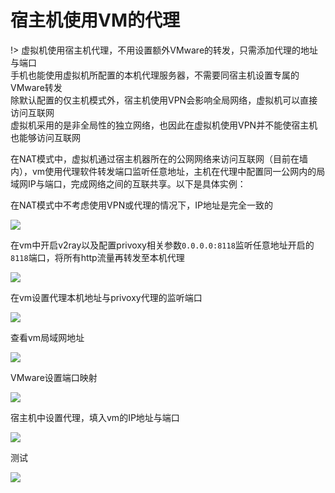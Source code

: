 # 宿主机使用VM的代理


!> 虚拟机使用宿主机代理，不用设置额外VMware的转发，只需添加代理的地址与端口<br>
手机也能使用虚拟机所配置的本机代理服务器，不需要同宿主机设置专属的VMware转发<br>
除默认配置的仅主机模式外，宿主机使用VPN会影响全局网络，虚拟机可以直接访问互联网<br>
虚拟机采用的是非全局性的独立网络，也因此在虚拟机使用VPN并不能使宿主机也能够访问互联网

在NAT模式中，虚拟机通过宿主机器所在的公网网络来访问互联网（目前在墙内），vm使用代理软件转发端口监听任意地址，主机在代理中配置同一公网内的局域网IP与端口，完成网络之间的互联共享。以下是具体实例：

在NAT模式中不考虑使用VPN或代理的情况下，IP地址是完全一致的

<!-- ![](https://ipfs.io/ipfs/QmPgX1CEGGAkCGiG6eD5ujWysQ9iBhV2iTqn8hNmZV4upT?2.png) -->

![](https://i.postimg.cc/y6nWLsnS/2018-05-13-005931.png)

在vm中开启v2ray以及配置privoxy相关参数`0.0.0.0:8118`监听任意地址开启的`8118`端口，将所有http流量再转发至本机代理

<!-- ![](https://ipfs.io/ipfs/QmVvZ3tL2jX5NizhrctG7FFFBDYJVDu3pbgB8JGDrrduvj?2.png) -->

![](https://i.postimg.cc/2SnDXxmX/2018-05-12-065612.png)

在vm设置代理本机地址与privoxy代理的监听端口

<!-- ![](https://ipfs.io/ipfs/QmZHt9U6eiYkSrjiU3npR7pCuTi8HVTcEFGy26p5uY9JU7?1.png) -->

![](https://i.postimg.cc/rFrXK9dF/2018-05-13-013525.png)

查看vm局域网地址

<!-- ![](https://ipfs.io/ipfs/QmPPBiFHzDh7crMrLCfvDc9f6B5v13P4zygPhdDhBxg2Wj?0.png) -->

![](https://i.postimg.cc/wBT9ym8f/2018-05-13-014622.png)

VMware设置端口映射

<!-- ![](https://ipfs.io/ipfs/QmZhNJ9bMbuSp9DSPpZHyzmkbBD3DAZNLKqdAYNLhh4814?1.png) -->

![](https://i.postimg.cc/fy44K3ph/2018-05-13-0153pxcx.png)

宿主机中设置代理，填入vm的IP地址与端口

<!-- ![](https://ipfs.io/ipfs/QmTJ8f5AAMX3ak1u78sBXPzYyBUTVoxwSYfsy4ixfcdnKT?2.png) -->

![](https://i.postimg.cc/P57SZg0g/2018-05-13-02xsdf.png)

测试

<!-- ![](https://ipfs.io/ipfs/QmaREa4sCZgTLZ7xqdUh45TuSieGbtyvHp6P9JXGRkqv9Q?2.png) -->

![](https://i.postimg.cc/bJ906WFN/2018-05-13-021830.png)




